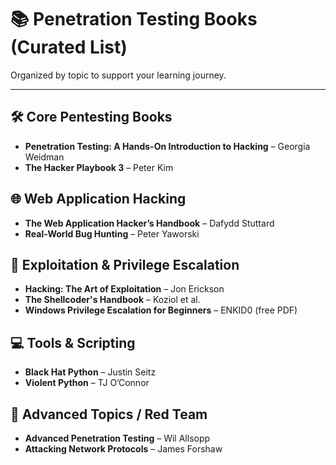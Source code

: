 # 📚 Penetration Testing Books (Curated List)

Organized by topic to support your learning journey.

---

## 🛠 Core Pentesting Books
- **Penetration Testing: A Hands-On Introduction to Hacking** – Georgia Weidman
- **The Hacker Playbook 3** – Peter Kim

## 🌐 Web Application Hacking
- **The Web Application Hacker’s Handbook** – Dafydd Stuttard
- **Real-World Bug Hunting** – Peter Yaworski

## 🧠 Exploitation & Privilege Escalation
- **Hacking: The Art of Exploitation** – Jon Erickson
- **The Shellcoder's Handbook** – Koziol et al.
- **Windows Privilege Escalation for Beginners** – ENKID0 (free PDF)

## 💻 Tools & Scripting
- **Black Hat Python** – Justin Seitz
- **Violent Python** – TJ O’Connor

## 🔴 Advanced Topics / Red Team
- **Advanced Penetration Testing** – Wil Allsopp
- **Attacking Network Protocols** – James Forshaw

